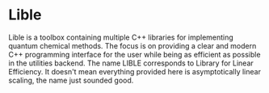 # Lible
Lible is a toolbox containing multiple C++ libraries for implementing quantum chemical methods. The focus is on providing a clear and modern C++ programming interface for the user while being as efficient as possible in the utilities backend. The name LIBLE corresponds to Library for Linear Efficiency. It doesn't mean everything provided here is asymptotically linear scaling, the name just sounded good.
